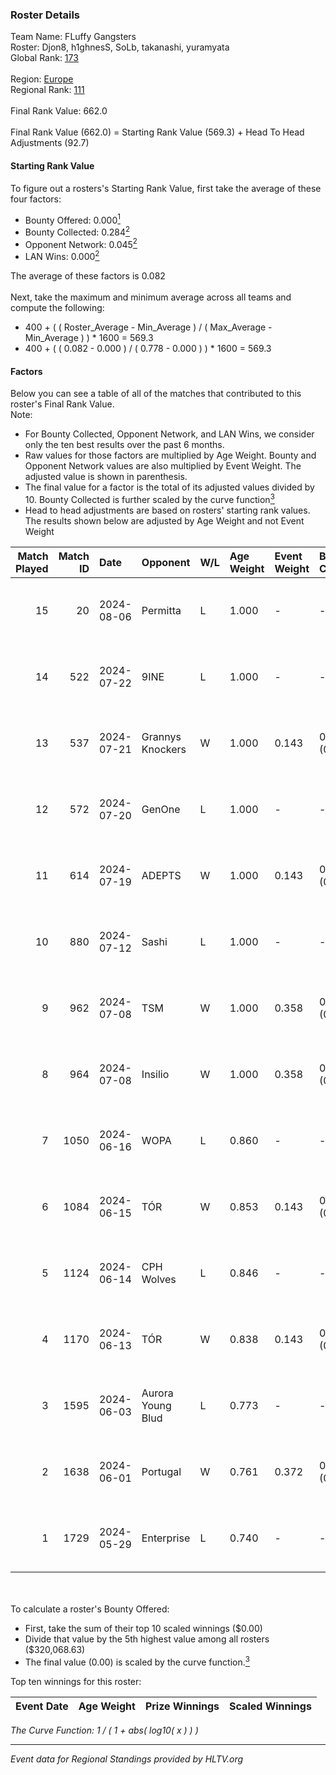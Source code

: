 ### Roster Details<br />
Team Name: FLuffy Gangsters<br />
Roster: Djon8, h1ghnesS, SoLb, takanashi, yuramyata<br />
Global Rank: [173](../../standings_global_2024_08_06.md)<br />
<br />
Region: [Europe]( ../../standings_europe_2024_08_06.md)<br />
Regional Rank: [111]( ../../standings_europe_2024_08_06.md)<br />
<br />
Final Rank Value:  662.0<br />
<br />
Final Rank Value (662.0) = Starting Rank Value (569.3) + Head To Head Adjustments (92.7)<br />

#### Starting Rank Value<br />
To figure out a rosters's Starting Rank Value, first take the average of these four factors:<br />
- Bounty Offered: 0.000[<sup>1</sup>](#table2)
- Bounty Collected: 0.284[<sup>2</sup>](#table1)
- Opponent Network: 0.045[<sup>2</sup>](#table1)
- LAN Wins: 0.000[<sup>2</sup>](#table1)

The average of these factors is 0.082<br />
<br />
Next, take the maximum and minimum average across all teams and compute the following:<br />
- 400 + ( ( Roster_Average - Min_Average ) / ( Max_Average - Min_Average ) ) * 1600 = 569.3
- 400 + ( ( 0.082 - 0.000 ) / ( 0.778 - 0.000 ) ) * 1600 = 569.3


#### Factors<br />
Below you can see a table of all of the matches that contributed to this roster's Final Rank Value.<br />
Note:<br />

- For Bounty Collected, Opponent Network, and LAN Wins, we consider only the ten best results over the past 6 months.
- Raw values for those factors are multiplied by Age Weight. Bounty and Opponent Network values are also multiplied by Event Weight. The adjusted value is shown in parenthesis.
- The final value for a factor is the total of its adjusted values divided by 10. Bounty Collected is further scaled by the curve function[<sup>3</sup>](#curveFunction)
- Head to head adjustments are based on rosters' starting rank values. The results shown below are adjusted by Age Weight and not Event Weight
<span id="table1"></span><br />


| Match Played | Match ID | Date       | Opponent          | W/L | Age Weight | Event Weight | Bounty Collected | Opponent Network | LAN Wins  | H2H Adj. | Roster                                      |
| -: | -: | :- | :- | :- | :- | :- | :- | :- | :- | -: | :- |
|           15 |       20 | 2024-08-06 | Permitta          | L   | 1.000      | -            | -                | -                | -         |    -4.51 | Djon8, h1ghnesS, SoLb, takanashi, yuramyata |
|           14 |      522 | 2024-07-22 | 9INE              | L   | 1.000      | -            | -                | -                | -         |    -5.10 | Djon8, h1ghnesS, SoLb, takanashi, yuramyata |
|           13 |      537 | 2024-07-21 | Grannys Knockers  | W   | 1.000      | 0.143        | 0.004 (0.001)    | 0.125 (0.018)    | 0 (0.000) |    20.62 | Djon8, h1ghnesS, SoLb, takanashi, yuramyata |
|           12 |      572 | 2024-07-20 | GenOne            | L   | 1.000      | -            | -                | -                | -         |   -21.56 | Djon8, h1ghnesS, SoLb, takanashi, yuramyata |
|           11 |      614 | 2024-07-19 | ADEPTS            | W   | 1.000      | 0.143        | 0.002 (0.000)    | 0.026 (0.004)    | 0 (0.000) |    14.53 | Djon8, h1ghnesS, SoLb, takanashi, yuramyata |
|           10 |      880 | 2024-07-12 | Sashi             | L   | 1.000      | -            | -                | -                | -         |    -1.44 | Djon8, h1ghnesS, SoLb, takanashi, yuramyata |
|            9 |      962 | 2024-07-08 | TSM               | W   | 1.000      | 0.358        | 0.040 (0.014)    | 0.500 (0.179)    | 0 (0.000) |    27.57 | Djon8, h1ghnesS, SoLb, takanashi, yuramyata |
|            8 |      964 | 2024-07-08 | Insilio           | W   | 1.000      | 0.358        | 0.023 (0.008)    | 0.539 (0.193)    | 0 (0.000) |    27.87 | Djon8, h1ghnesS, SoLb, takanashi, yuramyata |
|            7 |     1050 | 2024-06-16 | WOPA              | L   | 0.860      | -            | -                | -                | -         |   -12.85 | Djon8, h1ghnesS, SoLb, takanashi, yuramyata |
|            6 |     1084 | 2024-06-15 | TÓR               | W   | 0.853      | 0.143        | 0.024 (0.003)    | 0.111 (0.014)    | 0 (0.000) |    22.45 | Djon8, h1ghnesS, SoLb, takanashi, yuramyata |
|            5 |     1124 | 2024-06-14 | CPH Wolves        | L   | 0.846      | -            | -                | -                | -         |    -6.47 | Djon8, h1ghnesS, SoLb, takanashi, yuramyata |
|            4 |     1170 | 2024-06-13 | TÓR               | W   | 0.838      | 0.143        | 0.024 (0.003)    | 0.111 (0.013)    | 0 (0.000) |    22.73 | Djon8, h1ghnesS, SoLb, takanashi, yuramyata |
|            3 |     1595 | 2024-06-03 | Aurora Young Blud | L   | 0.773      | -            | -                | -                | -         |    -3.58 | Djon8, h1ghnesS, SoLb, takanashi, yuramyata |
|            2 |     1638 | 2024-06-01 | Portugal          | W   | 0.761      | 0.372        | 0.003 (0.001)    | 0.115 (0.032)    | 0 (0.000) |    15.27 | Djon8, h1ghnesS, SoLb, takanashi, yuramyata |
|            1 |     1729 | 2024-05-29 | Enterprise        | L   | 0.740      | -            | -                | -                | -         |    -2.80 | Djon8, h1ghnesS, SoLb, takanashi, yuramyata |

<br />
<span id="table2"></span><br />
To calculate a roster's Bounty Offered:<br />

- First, take the sum of their top 10 scaled winnings ($0.00)
- Divide that value by the 5th highest value among all rosters ($320,068.63)
- The final value (0.00) is scaled by the curve function.[<sup>3</sup>](#curveFunction)

Top ten winnings for this roster:<br />

| Event Date | Age Weight | Prize Winnings | Scaled Winnings |
| :- | -: | :- | :- |


<span id="curveFunction"></span>_The Curve Function: 1 / ( 1 + abs( log10( x ) ) )_<br />

---
_Event data for Regional Standings provided by HLTV.org_<br />
